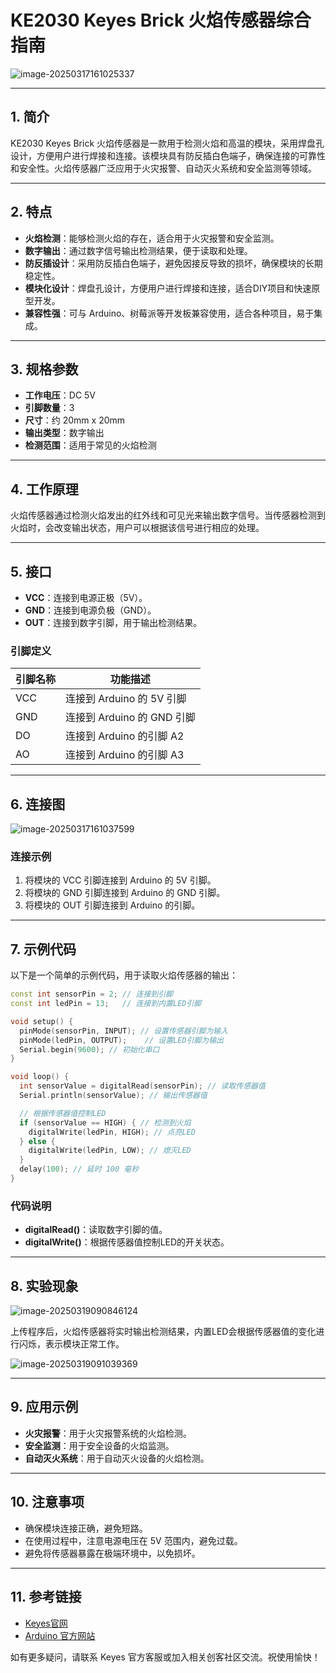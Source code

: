 # KE2030 Keyes Brick 火焰传感器综合指南

![image-20250317161025337](media/image-20250317161025337.png)

---

## 1. 简介
KE2030 Keyes Brick 火焰传感器是一款用于检测火焰和高温的模块，采用焊盘孔设计，方便用户进行焊接和连接。该模块具有防反插白色端子，确保连接的可靠性和安全性。火焰传感器广泛应用于火灾报警、自动灭火系统和安全监测等领域。

---

## 2. 特点
- **火焰检测**：能够检测火焰的存在，适合用于火灾报警和安全监测。
- **数字输出**：通过数字信号输出检测结果，便于读取和处理。
- **防反插设计**：采用防反插白色端子，避免因接反导致的损坏，确保模块的长期稳定性。
- **模块化设计**：焊盘孔设计，方便用户进行焊接和连接，适合DIY项目和快速原型开发。
- **兼容性强**：可与 Arduino、树莓派等开发板兼容使用，适合各种项目，易于集成。

---

## 3. 规格参数
- **工作电压**：DC 5V  
- **引脚数量**：3  
- **尺寸**：约 20mm x 20mm  
- **输出类型**：数字输出  
- **检测范围**：适用于常见的火焰检测  

---

## 4. 工作原理
火焰传感器通过检测火焰发出的红外线和可见光来输出数字信号。当传感器检测到火焰时，会改变输出状态，用户可以根据该信号进行相应的处理。

---

## 5. 接口
- **VCC**：连接到电源正极（5V）。
- **GND**：连接到电源负极（GND）。
- **OUT**：连接到数字引脚，用于输出检测结果。

### 引脚定义
| 引脚名称 | 功能描述                     |
|----------|------------------------------|
| VCC      | 连接到 Arduino 的 5V 引脚   |
| GND      | 连接到 Arduino 的 GND 引脚  |
| DO     | 连接到 Arduino 的引脚 A2 |
| AO | 连接到 Arduino 的引脚 A3 |

---

## 6. 连接图
![image-20250317161037599](media/image-20250317161037599.png)

### 连接示例
1. 将模块的 VCC 引脚连接到 Arduino 的 5V 引脚。
2. 将模块的 GND 引脚连接到 Arduino 的 GND 引脚。
3. 将模块的 OUT 引脚连接到 Arduino 的引脚。

---

## 7. 示例代码
以下是一个简单的示例代码，用于读取火焰传感器的输出：
```cpp
const int sensorPin = 2; // 连接到引脚
const int ledPin = 13;   // 连接到内置LED引脚

void setup() {
  pinMode(sensorPin, INPUT); // 设置传感器引脚为输入
  pinMode(ledPin, OUTPUT);    // 设置LED引脚为输出
  Serial.begin(9600); // 初始化串口
}

void loop() {
  int sensorValue = digitalRead(sensorPin); // 读取传感器值
  Serial.println(sensorValue); // 输出传感器值

  // 根据传感器值控制LED
  if (sensorValue == HIGH) { // 检测到火焰
    digitalWrite(ledPin, HIGH); // 点亮LED
  } else {
    digitalWrite(ledPin, LOW); // 熄灭LED
  }
  delay(100); // 延时 100 毫秒
}
```

### 代码说明
- **digitalRead()**：读取数字引脚的值。
- **digitalWrite()**：根据传感器值控制LED的开关状态。

---

## 8. 实验现象

![image-20250319090846124](media/image-20250319090846124.png)

上传程序后，火焰传感器将实时输出检测结果，内置LED会根据传感器值的变化进行闪烁，表示模块正常工作。

![image-20250319091039369](media/image-20250319091039369.png)

---

## 9. 应用示例
- **火灾报警**：用于火灾报警系统的火焰检测。
- **安全监测**：用于安全设备的火焰监测。
- **自动灭火系统**：用于自动灭火设备的火焰检测。

---

## 10. 注意事项
- 确保模块连接正确，避免短路。
- 在使用过程中，注意电源电压在 5V 范围内，避免过载。
- 避免将传感器暴露在极端环境中，以免损坏。

---

## 11. 参考链接
- [Keyes官网](http://www.keyes-robot.com/)
- [Arduino 官方网站](https://www.arduino.cc)  

如有更多疑问，请联系 Keyes 官方客服或加入相关创客社区交流。祝使用愉快！